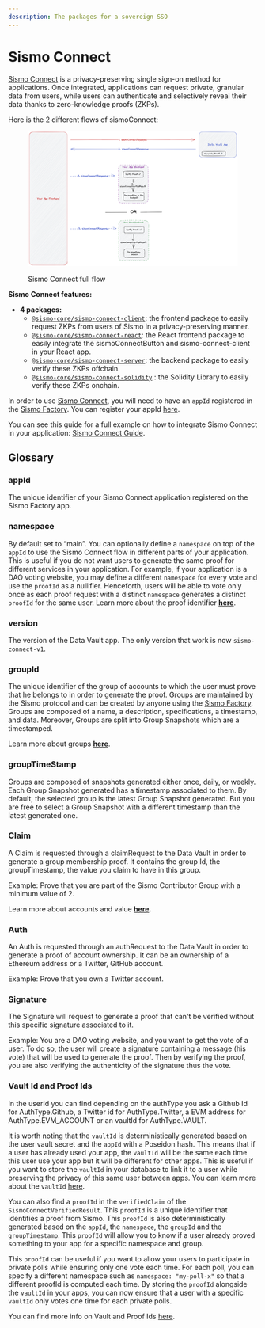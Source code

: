 ```yaml
---
description: The packages for a sovereign SSO
---
```


# Sismo Connect

[Sismo Connect](../../readme/sismo-connect.md) is a privacy-preserving single sign-on method for applications. Once integrated, applications can request private, granular data from users, while users can authenticate and selectively reveal their data thanks to zero-knowledge proofs (ZKPs).

Here is the 2 different flows of sismoConnect:

<figure><img src="../../.gitbook/assets/all (3).png" alt=""><figcaption><p>Sismo Connect full flow</p></figcaption></figure>

**Sismo Connect features:**

* **4 packages:**
  * [`@sismo-core/sismo-connect-client`](https://github.com/sismo-core/sismo-connect-packages/tree/main/packages/sismo-connect-client): the frontend package to easily request ZKPs from users of Sismo in a privacy-preserving manner.
  * [`@sismo-core/sismo-connect-react`](https://github.com/sismo-core/sismo-connect-packages/tree/main/packages/sismo-connect-react): the React frontend package to easily integrate the sismoConnectButton and sismo-connect-client in your React app.
  * [`@sismo-core/sismo-connect-server`](https://github.com/sismo-core/sismo-connect-packages/tree/main/packages/sismo-connect-server): the backend package to easily verify these ZKPs offchain.
  * [`@sismo-core/sismo-connect-solidity`](https://github.com/sismo-core/sismo-connect-packages/tree/main/packages/sismo-connect-solidity) : the Solidity Library to easily verify these ZKPs onchain.

In order to use [Sismo Connect](../../readme/sismo-connect.md), you will need to have an `appId` registered in the [Sismo Factory](https://factory.sismo.io/). You can register your appId [here](https://factory.sismo.io/apps-explorer).

You can see this guide for a full example on how to integrate Sismo Connect in your application: [Sismo Connect Guide](../../tutorials/sismo-connect/request-data-privately-with-sismo-connect.md).

## Glossary

### appId

The unique identifier of your Sismo Connect application registered on the Sismo Factory app.

### namespace

By default set to “main”. You can optionally define a `namespace` on top of the `appId` to use the Sismo Connect flow in different parts of your application. This is useful if you do not want users to generate the same proof for different services in your application. For example, if your application is a DAO voting website, you may define a different `namespace` for every vote and use the `proofId` as a nullifier. Henceforth, users will be able to vote only once as each proof request with a distinct `namespace` generates a distinct `proofId` for the same user. Learn more about the proof identifier [**here**](../../technical-concepts/vault-and-proof-identifiers.md).

### version

The version of the Data Vault app. The only version that work is now `sismo-connect-v1`.

### groupId

The unique identifier of the group of accounts to which the user must prove that he belongs to in order to generate the proof. Groups are maintained by the Sismo protocol and can be created by anyone using the [Sismo Factory](https://factory.sismo.io/). Groups are composed of a name, a description, specifications, a timestamp, and data. Moreover, Groups are split into Group Snapshots which are a timestamped.

Learn more about groups [**here**](../sismo-api/group/).

### groupTimeStamp

Groups are composed of snapshots generated either once, daily, or weekly. Each Group Snapshot generated has a timestamp associated to them. By default, the selected group is the latest Group Snapshot generated. But you are free to select a Group Snapshot with a different timestamp than the latest generated one.

### Claim

A Claim is requested through a claimRequest to the Data Vault in order to generate a group membership proof. It contains the group Id, the groupTimestamp, the value you claim to have in this group.

Example: Prove that you are part of the Sismo Contributor Group with a minimum value of 2.

Learn more about accounts and value [**here**](../zk-badge-protocol/groups.md)**.**

### Auth

An Auth is requested through an authRequest to the Data Vault in order to generate a proof of account ownership. It can be an ownership of a Ethereum address or a Twitter, GitHub account.

Example: Prove that you own a Twitter account.

### Signature

The Signature will request to generate a proof that can't be verified without this specific signature associated to it.

Example: You are a DAO voting website, and you want to get the vote of a user. To do so, the user will create a signature containing a message (his vote) that will be used to generate the proof. Then by verifying the proof, you are also verifying the authenticity of the signature thus the vote.

### Vault Id and Proof Ids

In the userId you can find depending on the authType you ask a Github Id for AuthType.Github, a Twitter id for AuthType.Twitter, a EVM address for AuthType.EVM\_ACCOUNT or an vaultId for AuthType.VAULT.

It is worth noting that the `vaultId` is deterministically generated based on the user vault secret and the `appId` with a Poseidon hash. This means that if a user has already used your app, the `vaultId` will be the same each time this user use your app but it will be different for other apps. This is useful if you want to store the `vaultId` in your database to link it to a user while preserving the privacy of this same user between apps. You can learn more about the `vaultId` [here](../../technical-concepts/vault-and-proof-identifiers.md).

You can also find a `proofId` in the `verifiedClaim` of the `SismoConnectVerifiedResult`. This `proofId` is a unique identifier that identifies a proof from Sismo. This `proofId` is also deterministically generated based on the `appId`, the `namespace`, the `groupId` and the `groupTimestamp`. This `proofId` will allow you to know if a user already proved something to your app for a specific namespace and group.

This `proofId` can be useful if you want to allow your users to participate in private polls while ensuring only one vote each time. For each poll, you can specify a different namespace such as `namespace: "my-poll-x"` so that a different proofId is computed each time. By storing the `proofId` alongside the `vaultId` in your apps, you can now ensure that a user with a specific `vaultId` only votes one time for each private polls.

You can find more info on Vault and Proof Ids [here](../../technical-concepts/vault-and-proof-identifiers.md).
